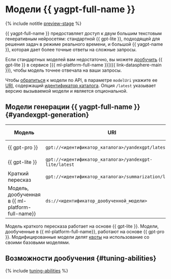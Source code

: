 # Модели {{ yagpt-full-name }}

{% include notitle [preview-stage](../../_includes/foundation-models/yandexgpt/preview.md) %}

{{ yagpt-full-name }} предоставляет доступ к двум большим текстовым генеративным нейросетям: стандартной {{ gpt-lite }}, подходящей для решения задач в режиме реального времени, и большой {{ yagpt-name }}, которая дает более точные ответы на сложные запросы.

Если стандартных моделей вам недостаточно, вы можете [дообучить](../tutorials/yagpt-tuning) {{ gpt-lite }} в сервисе [{{ ml-platform-full-name }}]({{ link-datasphere-main }}), чтобы модель точнее отвечала на ваши запросы. 

Чтобы [обратиться](../operations/create-prompt.md) к модели по API, в параметре `modelUri` укажите ее [URI](https://ru.wikipedia.org/wiki/URI), содержащий [идентификатор каталога](../../resource-manager/operations/folder/get-id.md). Опция `/latest` указывает версию вызываемой модели и является опциональной. 

## Модели генерации {{ yagpt-full-name }} {#yandexgpt-generation}

| Модель | URI | Режим работы |
|---|---|---|
| {{ gpt-pro }} | `gpt://<идентификатор_каталога>/yandexgpt/latest` | [Асинхронный, синхронный](./index.md#working-mode)|
| {{ gpt-lite }} | `gpt://<идентификатор_каталога>/yandexgpt-lite/latest` | Асинхронный, синхронный |
| Краткий пересказ | `gpt://<идентификатор_каталога>/summarization/latest` | Асинхронный, синхронный |
| Модель, дообученная в {{ ml-platform-full-name}} | `ds://<идентификатор_дообученной_модели>` | Синхронный |

Модель краткого пересказа работает на основе {{ gpt-lite }}. Модели, дообученные в {{ ml-platform-full-name}}, работают на основе {{ gpt-pro }}. Модифицированные модели делят [квоты](./limits.md#quotas) на использование со своими базовыми моделями.

## Возможности дообучения {#tuning-abilities}

{% include [tuning-abilities](../../_includes/foundation-models/yandexgpt/tuning-abilities.md) %}
